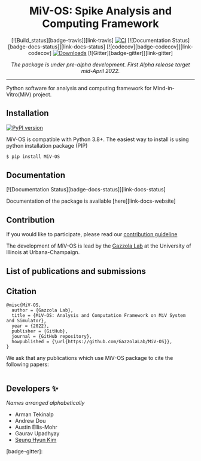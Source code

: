 <div align='center'>
<h1> MiV-OS: Spike Analysis and Computing Framework </h1>

[![Build_status][badge-travis]][link-travis]
[![CI][badge-CI]][link-CI]
[![Documentation Status][badge-docs-status]][link-docs-status]
[![codecov][badge-codecov]][link-codecov]
[![Downloads][badge-pepy-download-count]][link-pepy-download-count]
[![Gitter][badge-gitter]][link-gitter]

[//]: # (Remove this line for the first release)
_The package is under pre-alpha development. First Alpha release target mid-April 2022._

</div>

---

Python software for analysis and computing framework for Mind-in-Vitro(MiV) project.

## Installation
[![PyPI version][badge-pypi]][link-pypi]

MiV-OS is compatible with Python 3.8+. The easiest way to install is using python installation package (PIP)

~~~bash
$ pip install MiV-OS
~~~

## Documentation
[![Documentation Status][badge-docs-status]][link-docs-status]

Documentation of the package is available [here][link-docs-website]

## Contribution

If you would like to participate, please read our [contribution guideline](CONTRIBUTING.md)

The development of MiV-OS is lead by the [Gazzola Lab][link-lab-website] at the University of Illinois at Urbana-Champaign.

## List of publications and submissions

## Citation

```
@misc{MiV-OS,
  author = {Gazzola Lab},
  title = {MiV-OS: Analysis and Computation Framework on MiV System and Simulator},
  year = {2022},
  publisher = {GitHub},
  journal = {GitHub repository},
  howpublished = {\url{https://github.com/GazzolaLab/MiV-OS}},
}
```

We ask that any publications which use MiV-OS package to cite the following papers:

```
```

## Developers ✨
_Names arranged alphabetically_
- Arman Tekinalp
- Andrew Dou
- Austin Ellis-Mohr
- Gaurav Upadhyay
- [Seung Hyun Kim](https://github.com/skim0119)

[//]: # (Collection of URLs.)

[link-lab-website]: http://mattia-lab.com/
[link-pypi]:
[link-travis]:
[link-CI]:
[link-docs-status]:
[link-pepy-download-count]:
[link-codecov]:

[//]: # (Collection of Badges)

[badge-pypi]:
[badge-travis]:
[badge-CI]:
[badge-docs-status]:
[badge-pepy-download-count]:
[badge-codecov]:
[badge-gitter]:

